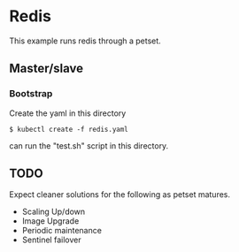 # Redis

This example runs redis through a petset.

## Master/slave

### Bootstrap

Create the yaml in this directory
```
$ kubectl create -f redis.yaml
```

can run the "test.sh" script in this directory.

## TODO

Expect cleaner solutions for the following as petset matures.

* Scaling Up/down
* Image Upgrade
* Periodic maintenance
* Sentinel failover
